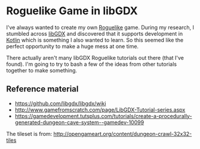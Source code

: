 # Roguelike Game in libGDX

I've always wanted to create my own [Roguelike](https://en.wikipedia.org/wiki/Roguelike) game.  During my research, I
stumbled across [libGDX](https://libgdx.badlogicgames.com/) and discovered that it supports development in
[Kotlin](https://kotlinlang.org/) which is something I also wanted to learn.  So this seemed like the perfect
opportunity to make a huge mess at one time.

There actually aren't many libGDX Roguelike tutorials out there (that I've found).  I'm going to try to bash a few of 
the ideas from other tutorials together to make something.


## Reference material

- https://github.com/libgdx/libgdx/wiki
- http://www.gamefromscratch.com/page/LibGDX-Tutorial-series.aspx
- https://gamedevelopment.tutsplus.com/tutorials/create-a-procedurally-generated-dungeon-cave-system--gamedev-10099

The tileset is from: http://opengameart.org/content/dungeon-crawl-32x32-tiles
